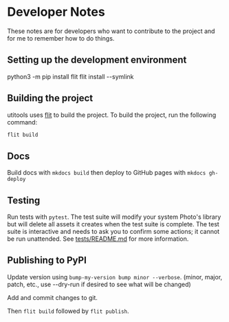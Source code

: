 # Developer Notes

These notes are for developers who want to contribute to the project and for me to remember how to do things.

## Setting up the development environment

python3 -m pip install flit
flit install --symlink

## Building the project

utitools uses [flit](https://flit.readthedocs.io/en/latest/) to build the project. To build the project, run the following command:

```bash
flit build
```

## Docs

Build docs with `mkdocs build` then deploy to GitHub pages with `mkdocs gh-deploy`

## Testing

Run tests with `pytest`.  The test suite will modify your system Photo's library but will delete all assets it creates when the test suite is complete. The test suite is interactive and needs to ask you to confirm some actions; it cannot be run unattended. See [tests/README.md](tests/README.md) for more information.

## Publishing to PyPI

Update version using `bump-my-version bump minor --verbose`. (minor, major, patch, etc., use --dry-run if desired to see what will be changed)

Add and commit changes to git.

Then `flit build` followed by `flit publish`.
